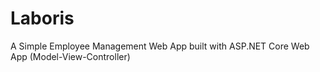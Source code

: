 # Laboris
A Simple Employee Management  Web App built with ASP.NET Core Web App (Model-View-Controller)
